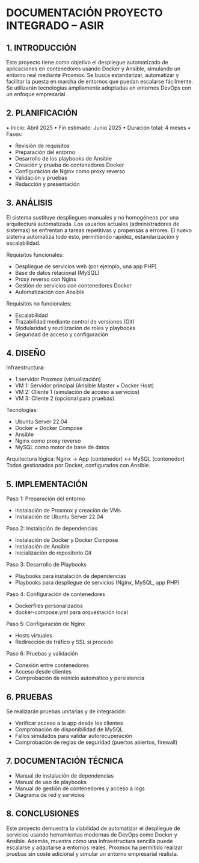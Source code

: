 # DOCUMENTACIÓN PROYECTO INTEGRADO – ASIR


## 1. INTRODUCCIÓN
Este proyecto tiene como objetivo el despliegue automatizado de aplicaciones en contenedores usando Docker y Ansible, simulando un entorno real mediante Proxmox. Se busca estandarizar, automatizar y facilitar la puesta en marcha de entornos que puedan escalarse fácilmente. Se utilizarán tecnologías ampliamente adoptadas en entornos DevOps con un enfoque empresarial.


## 2. PLANIFICACIÓN
• Inicio: Abril 2025
• Fin estimado: Junio 2025
• Duración total: 4 meses
• Fases:
 - Revisión de requisitos
 - Preparación del entorno
 - Desarrollo de los playbooks de Ansible
 - Creación y prueba de contenedores Docker
 - Configuración de Nginx como proxy reverso
 - Validación y pruebas
 - Redacción y presentación


## 3. ANÁLISIS
El sistema sustituye despliegues manuales y no homogéneos por una arquitectura automatizada. Los usuarios actuales (administradores de sistemas) se enfrentan a tareas repetitivas y propensas a errores. El nuevo sistema automatiza todo esto, permitiendo rapidez, estandarización y escalabilidad.


Requisitos funcionales:
- Despliegue de servicios web (por ejemplo, una app PHP)
- Base de datos relacional (MySQL)
- Proxy reverso con Nginx
- Gestión de servicios con contenedores Docker
- Automatización con Ansible


Requisitos no funcionales:
- Escalabilidad
- Trazabilidad mediante control de versiones (Git)
- Modularidad y reutilización de roles y playbooks
- Seguridad de acceso y configuración


## 4. DISEÑO
Infraestructura:
- 1 servidor Proxmox (virtualización)
- VM 1: Servidor principal (Ansible Master + Docker Host)
- VM 2: Cliente 1 (simulación de acceso a servicios)
- VM 3: Cliente 2 (opcional para pruebas)


Tecnologías:
- Ubuntu Server 22.04
- Docker + Docker Compose
- Ansible
- Nginx como proxy reverso
- MySQL como motor de base de datos


Arquitectura lógica:
Nginx → App (contenedor) ↔ MySQL (contenedor)
Todos gestionados por Docker, configurados con Ansible.


## 5. IMPLEMENTACIÓN
Paso 1: Preparación del entorno
- Instalación de Proxmox y creación de VMs
- Instalación de Ubuntu Server 22.04


Paso 2: Instalación de dependencias
- Instalación de Docker y Docker Compose
- Instalación de Ansible
- Inicialización de repositorio Git


Paso 3: Desarrollo de Playbooks
- Playbooks para instalación de dependencias
- Playbooks para despliegue de servicios (Nginx, MySQL, app PHP)


Paso 4: Configuración de contenedores
- Dockerfiles personalizados
- docker-compose.yml para orquestación local


Paso 5: Configuración de Nginx
- Hosts virtuales
- Redirección de tráfico y SSL si procede


Paso 6: Pruebas y validación
- Conexión entre contenedores
- Acceso desde clientes
- Comprobación de reinicio automático y persistencia


## 6. PRUEBAS
Se realizarán pruebas unitarias y de integración:
- Verificar acceso a la app desde los clientes
- Comprobación de disponibilidad de MySQL
- Fallos simulados para validar autorecuperación
- Comprobación de reglas de seguridad (puertos abiertos, firewall)


## 7. DOCUMENTACIÓN TÉCNICA
- Manual de instalación de dependencias
- Manual de uso de playbooks
- Manual de gestión de contenedores y acceso a logs
- Diagrama de red y servicios


## 8. CONCLUSIONES
Este proyecto demuestra la viabilidad de automatizar el despliegue de servicios usando herramientas modernas de DevOps como Docker y Ansible. Además, muestra cómo una infraestructura sencilla puede escalarse y adaptarse a entornos reales. Proxmox ha permitido realizar pruebas sin coste adicional y simular un entorno empresarial realista.


